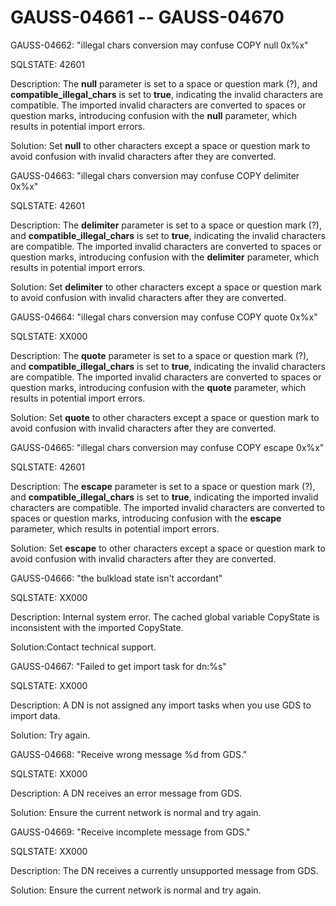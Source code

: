 # GAUSS-04661 -- GAUSS-04670<a name="EN-US_TOPIC_0302073710"></a>

GAUSS-04662: "illegal chars conversion may confuse COPY null 0x%x"

SQLSTATE: 42601

Description: The  **null**  parameter is set to a space or question mark \(?\), and  **compatible\_illegal\_chars**  is set to  **true**, indicating the invalid characters are compatible. The imported invalid characters are converted to spaces or question marks, introducing confusion with the  **null**  parameter, which results in potential import errors.

Solution: Set  **null**  to other characters except a space or question mark to avoid confusion with invalid characters after they are converted.

GAUSS-04663: "illegal chars conversion may confuse COPY delimiter 0x%x"

SQLSTATE: 42601

Description: The  **delimiter**  parameter is set to a space or question mark \(?\), and  **compatible\_illegal\_chars**  is set to  **true**, indicating the invalid characters are compatible. The imported invalid characters are converted to spaces or question marks, introducing confusion with the  **delimiter**  parameter, which results in potential import errors.

Solution: Set  **delimiter**  to other characters except a space or question mark to avoid confusion with invalid characters after they are converted.

GAUSS-04664: "illegal chars conversion may confuse COPY quote 0x%x"

SQLSTATE: XX000

Description: The  **quote**  parameter is set to a space or question mark \(?\), and  **compatible\_illegal\_chars**  is set to  **true**, indicating the invalid characters are compatible. The imported invalid characters are converted to spaces or question marks, introducing confusion with the  **quote**  parameter, which results in potential import errors.

Solution: Set  **quote**  to other characters except a space or question mark to avoid confusion with invalid characters after they are converted.

GAUSS-04665: "illegal chars conversion may confuse COPY escape 0x%x"

SQLSTATE: 42601

Description: The  **escape**  parameter is set to a space or question mark \(?\), and  **compatible\_illegal\_chars**  is set to  **true**, indicating the imported invalid characters are compatible. The imported invalid characters are converted to spaces or question marks, introducing confusion with the  **escape**  parameter, which results in potential import errors.

Solution: Set  **escape**  to other characters except a space or question mark to avoid confusion with invalid characters after they are converted.

GAUSS-04666: "the bulkload state isn't accordant"

SQLSTATE: XX000

Description: Internal system error. The cached global variable CopyState is inconsistent with the imported CopyState.

Solution:Contact technical support.

GAUSS-04667: "Failed to get import task for dn:%s"

SQLSTATE: XX000

Description: A DN is not assigned any import tasks when you use GDS to import data.

Solution: Try again.

GAUSS-04668: "Receive wrong message %d from GDS."

SQLSTATE: XX000

Description: A DN receives an error message from GDS.

Solution: Ensure the current network is normal and try again.

GAUSS-04669: "Receive incomplete message from GDS."

SQLSTATE: XX000

Description: The DN receives a currently unsupported message from GDS.

Solution: Ensure the current network is normal and try again.

